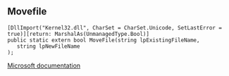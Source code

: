 ## Movefile

```
[DllImport("Kernel32.dll", CharSet = CharSet.Unicode, SetLastError = true)][return: MarshalAs(UnmanagedType.Bool)]
public static extern bool MoveFile(string lpExistingFileName,
   string lpNewFileName
);
```

[Microsoft documentation](https://docs.microsoft.com/en-us/windows/win32/api/winbase/nf-winbase-movefilew)
